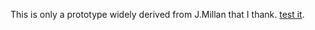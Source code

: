 This is only a prototype widely derived from J.Millan  that I thank.
[test it](https://github.com/enricoru/enricoru.github.io/edit/worker/README.md).
